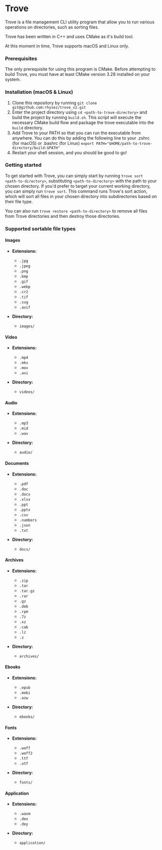 # Trove

Trove is a file management CLI utility program that allow you to run various operations on directories, such as sorting files. 

Trove has been written in C++ and uses CMake as it's build tool.

At this moment in time, Trove supports macOS and Linux only.

### Prerequisites
The only prerequisite for using this program is CMake. Before attempting to build Trove, you must have at least CMake version 3.28 installed on your system.

### Installation (macOS & Linux)
1. Clone this repository by running `git clone git@github.com:rhysez/trove_v2.git`
2. Enter the project directory using `cd <path-to-trove-directory>` and build the project by running `build.sh`. This script will execute the necessary CMake build flow and package the trove executable into the `build` directory.
3. Add Trove to your PATH so that you can run the executable from anywhere. You can do this by adding the following line to your .zshrc (for macOS) or .bashrc (for Linux) `export PATH="$HOME/path-to-trove-directory/build:$PATH"`
4. Restart your shell session, and you should be good to go!

### Getting started
To get started with Trove, you can simply start by running `trove sort <path-to-directory>`, substituting `<path-to-directory>` with the path to
your chosen directory. If you'd prefer to target your current working directory, you can simply run `trove sort`. This command runs Trove's sort action, which will sort all files in your chosen directory into subdirectories based on their file type.

You can also run `trove restore <path-to-directory>` to remove all files from Trove directories and then destroy those directories.

### Supported sortable file types

#### Images
- **Extensions:**
    - `.jpg`
    - `.jpeg`
    - `.png`
    - `.bmp`
    - `.gif`
    - `.webp`
    - `.cr2`
    - `.tif`
    - `.svg`
    - `.avif`

- **Directory:**
    - `images/`

#### Video
- **Extensions:**
    - `.mp4`
    - `.mkv`
    - `.mov`
    - `.avi`

- **Directory:**
    - `videos/`

#### Audio
- **Extensions:**
    - `.mp3`
    - `.mid`
    - `.wav`

- **Directory:**
    - `audio/`

#### Documents
- **Extensions:**
    - `.pdf`
    - `.doc`
    - `.docx`
    - `.xlsx`
    - `.ppt`
    - `.pptx`
    - `.csv`
    - `.numbers`
    - `.json`
    - `.txt`

- **Directory:**
    - `docs/`

#### Archives
- **Extensions:**
    - `.zip`
    - `.tar`
    - `.tar.gz`
    - `.rar`
    - `.gz`
    - `.deb`
    - `.rpm`
    - `.7z`
    - `.xz`
    - `.cab`
    - `.lz`
    - `.z`

- **Directory:**
    - `archives/`

#### Ebooks
- **Extensions:**
    - `.epub`
    - `.mobi`
    - `.azw`

- **Directory:**
    - `ebooks/`

#### Fonts
- **Extensions:**
    - `.woff`
    - `.woff2`
    - `.ttf`
    - `.otf`

- **Directory:**
    - `fonts/`

#### Application
- **Extensions:**
    - `.wasm`
    - `.dex`
    - `.dey`

- **Directory:**
    - `application/`
